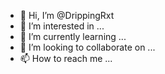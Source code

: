 - 👋 Hi, I’m @DrippingRxt
- 👀 I’m interested in ...
- 🌱 I’m currently learning ...
- 💞️ I’m looking to collaborate on ...
- 📫 How to reach me ...

<!---
DrippingRxt/DrippingRxt is a ✨ special ✨ repository because its `README.md` (this file) appears on your GitHub profile.
You can click the Preview link to take a look at your changes.
--->
